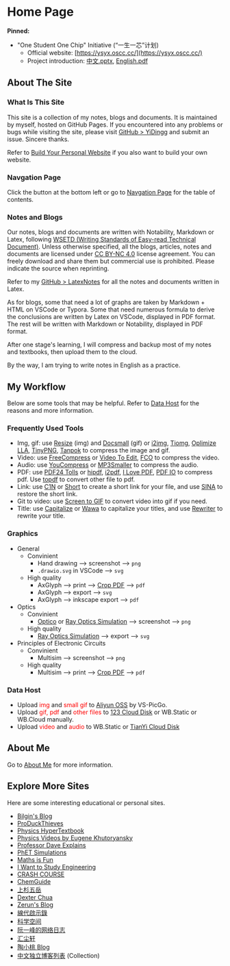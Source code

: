 # Home Page

**Pinned:**

-   "One Student One Chip" Initiative (“一生一芯”计划)
    -   Official website: [https://ysyx.oscc.cc/](https://ysyx.oscc.cc/)
    -   Project introduction: [中文.pptx](https://ysyx.oscc.cc/res/files/ysyx.pptx), [English.pdf](https://ysyx.oscc.cc/res/files/ysyx-en.pdf)

## About The Site

### What Is This Site

This site is a collection of my notes, blogs and documents. It is maintained by myself, hosted on GitHub Pages. If you encountered into any problems or bugs while visiting the site, please visit [GitHub > YiDingg]() and submit an issue. Sincere thanks.

Refer to [Build Your Personal Website](Blogs/Mixed/BuildYourSite.md) if you also want to build your own website.

### Navgation Page

Click the button at the bottom left or go to [Navgation Page](_sidebar.md) for the table of contents.

### Notes and Blogs

Our notes, blogs and documents are written with Notability, Markdown or Latex, following [WSETD (Writing Standards of Easy-read Technical Document)](Projects\WSETD\OutlineOfWSETD.md). Unless otherwise specified, all the blogs, articles, notes and documents are licensed under [CC BY-NC 4.0](https://creativecommons.org/licenses/by-nc/4.0/deed.en) license agreement. You can freely download and share them but commercial use is prohibited. Please indicate the source when reprinting.

Refer to my [GitHub > LatexNotes](https://github.com/YiDingg/LatexNotes) for all the notes and documents written in Latex.

As for blogs, some that need a lot of graphs are taken by Markdown + HTML on VSCode or Typora. Some that need numerous formula to derive the conclusions are written by Latex on VSCode, displayed in PDF format. The rest will be written with Markdown or Notability, displayed in PDF format.

After one stage's learning, I will compress and backup most of my notes and textbooks, then upload them to the cloud.

By the way, I am trying to write notes in English as a practice.

## My Workflow

Below are some tools that may be helpful. Refer to [Data Host](Blogs\SiteFeatures\Data%20Host.md) for the reasons and more information.

### Frequently Used Tools 

-   Img, gif: use [Resize](https://bulkresizephotos.com/zh?preset=true&type=filesize&filesize=80000) (img) and [Docsmall](https://docsmall.com/gif-compress) (gif) <span class='tinyscript'>or [i2img](https://www.i2img.com/image-compressor), [Tiomg](https://tiomg.org/compress-image), [Oplimize LLA](https://imagecompressor.com), [TinyPNG](https://tinypng.com/), [Tanpok](https://tool.tanpok.com/#/ImgCompress)</span> to compress the image and gif.
-   Video: use [FreeCompress](https://freecompress.com/) <span class='tinyscript'>or [Video To Edit](https://www.video2edit.com), [FCO](https://compress-video.file-converter-online.com/#google_vignette)</span> to compress the video.
-   Audio: use [YouCompress](https://www.youcompress.com/) <span class='tinyscript'>or [MP3Smaller](https://www.mp3smaller.com/)</span> to compress the audio.
-   PDF: use [PDF24 Tolls](https://tools.pdf24.org/zh/compress-pdf) <span class='tinyscript'> or [hipdf](https://www.hipdf.cn/), [i2pdf](https://www.i2pdf.com/compress-pdf), [I Love PDF](https://www.ilovepdf.com/), [PDF IO](https://pdf.io/compress/)</span> to compress pdf. Use [topdf](https://topdf.com/) to convert other file to pdf.
-   Link: use [C1N](https://www.c1n.cn/administrators.html)<span class='tinyscript'> or [Short](https://d.igdu.xyz/)</span> to create a short link for your file, and use [SINA](https://www.sina.lt/restore.html) to restore the short link.
-   Git to video: use [Screen to GIF]() to convert video into gif if you need.
-   Title: use [Capitalize](https://capitalizemytitle.com/style/APA/) <span class='tinyscript'>or [Wawa](https://www.iamwawa.cn/daxiaoxie.html)</span> to capitalize your titles, and use [Rewriter](https://capitalizemytitle.com/ai-title-rewriter/) to rewrite your title.

### Graphics

- General
    - Convinient
        - Hand drawing --> screenshot --> `png`
        - `.drawio.svg` in VSCode --> `svg`
    - High quality
        - AxGlyph --> print --> [Crop PDF](https://www.i2pdf.com/crop-pdf) --> `pdf`
        - AxGlyph --> export --> `svg`
        - AxGlyph --> inkscape export --> `pdf`
- Optics
    - Convinient
        - [Optico](https://www.optico.app/en/start-en/) or [Ray Optics Simulation](https://phydemo.app/ray-optics/cn/) --> screenshot --> `png`
    - High quality
        - [Ray Optics Simulation](https://phydemo.app/ray-optics/cn/) --> export --> `svg`
- Principles of Electronic Circuits
    - Convinient
        - Multisim --> screenshot --> `png`
    - High quality
        - Multisim --> print --> [Crop PDF](https://www.i2pdf.com/crop-pdf) --> `pdf`


### Data Host

-   Upload <span style="color:red">img  </span> and <span style='color:red'>  small gif </span> to [Aliyun OSS](https://www.aliyun.com/product/oss) by VS-PicGo.
-   Upload <span style="color:red">gif, pdf </span> and <span style='color:red'> other files </span> to [123 Cloud Disk](https://www.123pan.com) <span class='tinyscript'> or WB.Static or WB.Cloud </span> manually.
-   Upload <span style='color:red'>video </span> and <span style='color:red'> audio </span> to WB.Static or [TianYi Cloud Disk](https://cloud.189.cn/)


## About Me

Go to [About Me](README.md) for more information.


## Explore More Sites

Here are some interesting educational or personal sites.

- [Bilgin's Blog](http://bilgin.esme.org/BitsAndBytes/KalmanFilterforDummies#)
- [ProDuckThieves](https://produckthieves.home.blog)
- [Physics HyperTextbook](https://physics.info/)
- [Physics Videos by Eugene Khutoryansky](https://www.youtube.com/user/EugeneKhutoryansky/videos)
- [Professor Dave Explains](https://www.youtube.com/channel/UC0cd_-e49hZpWLH3UIwoWRA)
- [PhET Simulations](https://phet.colorado.edu/en/simulations/filter?type=html)
- [Maths is Fun](https://www.mathsisfun.com/)
- [I Want to Study Engineering](https://i-want-to-study-engineering.org/)
- [CRASH COURSE](https://thecrashcourse.com/)
- [ChemGuide](https://chemguide.co.uk/)
- [上杉五岳](https://republic81.tech/)
- [Dexter Chua](https://dec41.user.srcf.net/)
- [Zerun's Blog](https://blog.zeruns.tech/category/%E5%AD%A6%E4%B9%A0%E7%AC%94%E8%AE%B0/)
- [線代啟示錄](https://ccjou.wordpress.com/)
- [科学空间](https://spaces.ac.cn/archives/1615)
- [阮一峰的网络日志](https://www.ruanyifeng.com/blog/developer/)
- [汇尘轩](https://kirigaya.cn/home)
- [陶小桃 Blog](https://www.52txr.cn/)
- [中文独立博客列表](https://github.com/timqian/chinese-independent-blogs) (Collection)

